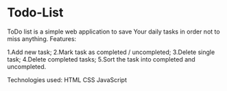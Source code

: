 # Todo-List
ToDo list is a simple web application to save Your daily tasks in order not to miss anything.
Features:

1.Add new task;
2.Mark task as completed / uncompleted;
3.Delete single task;
4.Delete completed tasks;
5.Sort the task into completed and uncompleted.

Technologies used:
HTML
CSS
JavaScript
